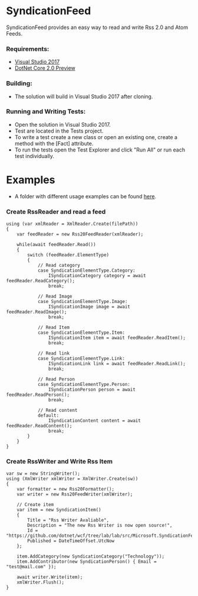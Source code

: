 # SyndicationFeed
SyndicationFeed provides an easy way to read and write Rss 2.0 and Atom Feeds.

### Requirements:
* [Visual Studio 2017](https://www.visualstudio.com/vs/whatsnew/)
* [DotNet Core 2.0 Preview](https://www.microsoft.com/net/core/preview#windowscmd)

### Building:
* The solution will build in Visual Studio 2017 after cloning.

### Running and Writing Tests:
* Open the solution in Visual Studio 2017.
* Test are located in the Tests project.
* To write a test create a new class or open an existing one, create a method with the [Fact] attribute.
* To run the tests open the Test Explorer and click "Run All" or run each test individually.


# Examples
* A folder with different usage examples can be found [here](#).

### Create RssReader and read a feed ###
```
using (var xmlReader = XmlReader.Create(filePath))
{
    var feedReader = new Rss20FeedReader(xmlReader);

    while(await feedReader.Read())
    {
        switch (feedReader.ElementType)
        {
            // Read category
            case SyndicationElementType.Category:
                ISyndicationCategory category = await feedReader.ReadCategory();
                break;

            // Read Image
            case SyndicationElementType.Image:
                ISyndicationImage image = await feedReader.ReadImage();
                break;

            // Read Item
            case SyndicationElementType.Item:
                ISyndicationItem item = await feedReader.ReadItem();
                break;

            // Read link
            case SyndicationElementType.Link:
                ISyndicationLink link = await feedReader.ReadLink();
                break;

            // Read Person
            case SyndicationElementType.Person:
                ISyndicationPerson person = await feedReader.ReadPerson();
                break;

            // Read content
            default:
                ISyndicationContent content = await feedReader.ReadContent();
                break;
        }
    }
}
```

### Create RssWriter and Write Rss Item ###
```
var sw = new StringWriter();
using (XmlWriter xmlWriter = XmlWriter.Create(sw))
{
    var formatter = new Rss20Formatter();
    var writer = new Rss20FeedWriter(xmlWriter);
      
    // Create item
    var item = new SyndicationItem()
    {
        Title = "Rss Writer Avaliable",
        Description = "The new Rss Writer is now open source!",
        Id = "https://github.com/dotnet/wcf/tree/lab/lab/src/Microsoft.SyndicationFeed/src",
        Published = DateTimeOffset.UtcNow
    };

    item.AddCategory(new SyndicationCategory("Technology"));
    item.AddContributor(new SyndicationPerson() { Email = "test@mail.com" });

    await writer.Write(item);
    xmlWriter.Flush();
}
```

